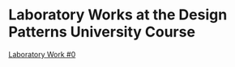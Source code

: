 # Laboratory Works at the Design Patterns University Course

[Laboratory Work #0](inventory-management-system/README.md)
